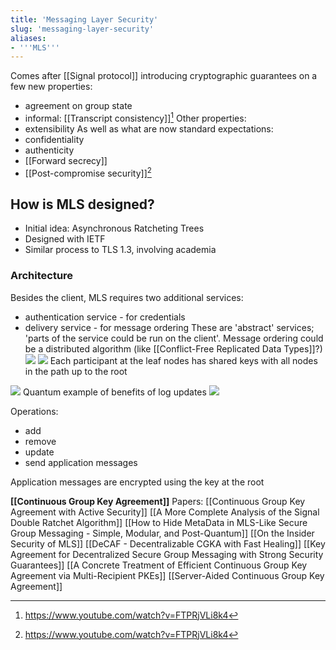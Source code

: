 ```yaml
---
title: 'Messaging Layer Security'
slug: 'messaging-layer-security'
aliases:
- '''MLS'''
---
```


Comes after [[Signal protocol]] introducing cryptographic guarantees on a few new properties:
- agreement on group state
- informal: [[Transcript consistency]][^1]
Other properties:
- extensibility
As well as what are now standard expectations:
- confidentiality
- authenticity
- [[Forward secrecy]]
- [[Post-compromise security]][^1]


## How is MLS designed?
- Initial idea: Asynchronous Ratcheting Trees
- Designed with IETF
- Similar process to TLS 1.3, involving academia

### Architecture
Besides the client, MLS requires two additional services:
- authentication service - for credentials
- delivery service - for message ordering
These are 'abstract' services; 'parts of the service could be run on the client'. Message ordering could be a distributed algorithm (like [[Conflict-Free Replicated Data Types]]?)
![](https://static.meri.garden/91197746c774eac8b5919f6c49db5b9f.png)
![](https://static.meri.garden/305c0b6fed4544af6020cac03f0d5646.png)
Each participant at the leaf nodes has shared keys with all nodes in the path up to the root

![](https://static.meri.garden/3016c574d2e8e3aa6d5d4535bb88b7a6.png)
Quantum example of benefits of log updates
![](https://static.meri.garden/41ca1105090775e191cce02cebc7451e.png)

Operations:
- add
- remove
- update
- send application messages

Application messages are encrypted using the key at the root

**[[Continuous Group Key Agreement]]**
Papers:
[[Continuous Group Key Agreement with Active Security]]
[[A More Complete Analysis of the Signal Double Ratchet Algorithm]]
[[How to Hide MetaData in MLS-Like Secure Group Messaging - Simple, Modular, and Post-Quantum]]
[[On the Insider Security of MLS]]
[[DeCAF - Decentralizable CGKA with Fast Healing]]
[[Key Agreement for Decentralized Secure Group Messaging with Strong Security Guarantees]]
[[A Concrete Treatment of Efficient Continuous Group Key Agreement via Multi-Recipient PKEs]]
[[Server-Aided Continuous Group Key Agreement]]

[^1]: https://www.youtube.com/watch?v=FTPRjVLi8k4